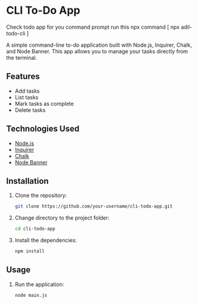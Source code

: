 # CLI To-Do App

Check todo app for you command prompt run this npx command 
[  npx adil-todo-cli  ]

A simple command-line to-do application built with Node.js, Inquirer, Chalk, and Node Banner. This app allows you to manage your tasks directly from the terminal.

## Features

- Add tasks
- List tasks
- Mark tasks as complete
- Delete tasks

## Technologies Used

- [Node.js](https://nodejs.org/)
- [Inquirer](https://github.com/SBoudrias/Inquirer.js/)
- [Chalk](https://github.com/chalk/chalk)
- [Node Banner](https://github.com/mikaelbr/node-banner)

## Installation

1. Clone the repository:
    ```sh
    git clone https://github.com/your-username/cli-todo-app.git
    ```

2. Change directory to the project folder:
    ```sh
    cd cli-todo-app
    ```

3. Install the dependencies:
    ```sh
    npm install
    ```

## Usage

1. Run the application:
    ```sh
    node main.js
    ```
